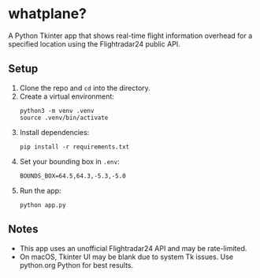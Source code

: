 # whatplane?

A Python Tkinter app that shows real-time flight information overhead for a specified location using the Flightradar24 public API.

## Setup

1. Clone the repo and `cd` into the directory.
2. Create a virtual environment:
   ```
   python3 -m venv .venv
   source .venv/bin/activate
   ```
3. Install dependencies:
   ```
   pip install -r requirements.txt
   ```
4. Set your bounding box in `.env`:
   ```
   BOUNDS_BOX=64.5,64.3,-5.3,-5.0
   ```
5. Run the app:
   ```
   python app.py
   ```

## Notes

- This app uses an unofficial Flightradar24 API and may be rate-limited.
- On macOS, Tkinter UI may be blank due to system Tk issues. Use python.org Python for best results.
